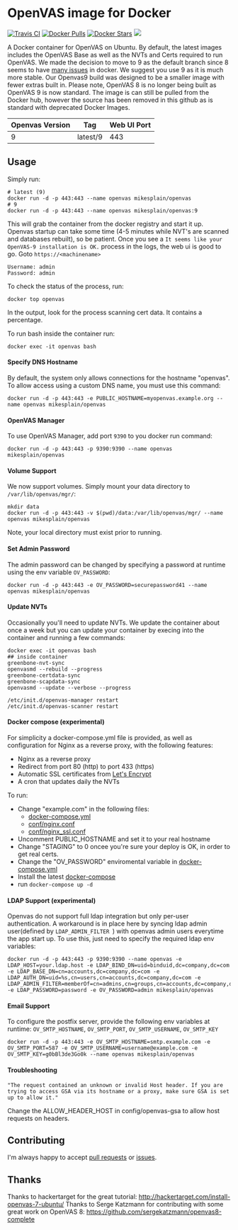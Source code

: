 OpenVAS image for Docker
==============

[![Travis CI](https://img.shields.io/travis/mikesplain/openvas-docker/master.svg)](https://travis-ci.org/mikesplain/openvas-docker/branches) [![Docker Pulls](https://img.shields.io/docker/pulls/mikesplain/openvas.svg)](https://hub.docker.com/r/mikesplain/openvas/) [![Docker Stars](https://img.shields.io/docker/stars/mikesplain/openvas.svg)](https://hub.docker.com/r/mikesplain/openvas/) [![](https://images.microbadger.com/badges/image/mikesplain/openvas.svg)](https://microbadger.com/images/mikesplain/openvas "Get your own image badge on microbadger.com")

A Docker container for OpenVAS on Ubuntu.  By default, the latest images includes the OpenVAS Base as well as the NVTs and Certs required to run OpenVAS.  We made the decision to move to 9 as the default branch since 8 seems to have [many issues](https://github.com/mikesplain/openvas-docker/issues/84) in docker.  We suggest you use 9 as it is much more stable. Our Openvas9 build was designed to be a smaller image with fewer extras built in. Please note, OpenVAS 8 is no longer being built as OpenVAS 9 is now standard.  The image is can still be pulled from the Docker hub, however the source has been removed in this github as is standard with deprecated Docker Images.


| Openvas Version | Tag     | Web UI Port |
|-----------------|---------|-------------|
| 9               | latest/9| 443        |



Usage
-----

Simply run:

```
# latest (9)
docker run -d -p 443:443 --name openvas mikesplain/openvas
# 9
docker run -d -p 443:443 --name openvas mikesplain/openvas:9
```

This will grab the container from the docker registry and start it up.  Openvas startup can take some time (4-5 minutes while NVT's are scanned and databases rebuilt), so be patient.  Once you see a `It seems like your OpenVAS-9 installation is OK.` process in the logs, the web ui is good to go.  Goto `https://<machinename>`

```
Username: admin
Password: admin
```

To check the status of the process, run:

```
docker top openvas
```

In the output, look for the process scanning cert data.  It contains a percentage.

To run bash inside the container run:

```
docker exec -it openvas bash
```

#### Specify DNS Hostname
By default, the system only allows connections for the hostname "openvas".  To allow access using a custom DNS name, you must use this command:

```
docker run -d -p 443:443 -e PUBLIC_HOSTNAME=myopenvas.example.org --name openvas mikesplain/openvas
```

#### OpenVAS Manager
To use OpenVAS Manager, add port `9390` to you docker run command:
```
docker run -d -p 443:443 -p 9390:9390 --name openvas mikesplain/openvas
```

#### Volume Support
We now support volumes. Simply mount your data directory to `/var/lib/openvas/mgr/`:
```
mkdir data
docker run -d -p 443:443 -v $(pwd)/data:/var/lib/openvas/mgr/ --name openvas mikesplain/openvas
```
Note, your local directory must exist prior to running.

#### Set Admin Password
The admin password can be changed by specifying a password at runtime using the env variable `OV_PASSWORD`:
```
docker run -d -p 443:443 -e OV_PASSWORD=securepassword41 --name openvas mikesplain/openvas
```
#### Update NVTs
Occasionally you'll need to update NVTs. We update the container about once a week but you can update your container by execing into the container and running a few commands:
```
docker exec -it openvas bash
## inside container
greenbone-nvt-sync
openvasmd --rebuild --progress
greenbone-certdata-sync
greenbone-scapdata-sync
openvasmd --update --verbose --progress

/etc/init.d/openvas-manager restart
/etc/init.d/openvas-scanner restart
```
#### Docker compose (experimental)

For simplicity a docker-compose.yml file is provided, as well as configuration for Nginx as a reverse proxy, with the following features:

* Nginx as a reverse proxy
* Redirect from port 80 (http) to port 433 (https)
* Automatic SSL certificates from [Let's Encrypt](https://letsencrypt.org/)
* A cron that updates daily the NVTs

To run:

* Change "example.com" in the following files:
  * [docker-compose.yml](docker-compose.yml)
  * [conf/nginx.conf](conf/nginx.conf)
  * [conf/nginx_ssl.conf](conf/nginx_ssl.conf)
* Uncomment PUBLIC_HOSTNAME and set it to your real hostname
* Change "STAGING" to 0 oncee you're sure your deploy is OK, in order to get real certs.
* Change the "OV_PASSWORD" enviromental variable in [docker-compose.yml](docker-compose.yml)
* Install the latest [docker-compose](https://docs.docker.com/compose/install/)
* run `docker-compose up -d`

#### LDAP Support (experimental)
Openvas do not support full ldap integration but only per-user authentication. A workaround is in place here by syncing ldap admin user(defined by `LDAP_ADMIN_FILTER `) with openvas admin users everytime the app start up.  To use this, just need to specify the required ldap env variables:
```
docker run -d -p 443:443 -p 9390:9390 --name openvas -e LDAP_HOST=your.ldap.host -e LDAP_BIND_DN=uid=binduid,dc=company,dc=com -e LDAP_BASE_DN=cn=accounts,dc=company,dc=com -e LDAP_AUTH_DN=uid=%s,cn=users,cn=accounts,dc=company,dc=com -e LDAP_ADMIN_FILTER=memberOf=cn=admins,cn=groups,cn=accounts,dc=company,dc=com -e LDAP_PASSWORD=password -e OV_PASSWORD=admin mikesplain/openvas 
```

#### Email Support
To configure the postfix server, provide the following env variables at runtime: `OV_SMTP_HOSTNAME`, `OV_SMTP_PORT`, `OV_SMTP_USERNAME`, `OV_SMTP_KEY`
```
docker run -d -p 443:443 -e OV_SMTP_HOSTNAME=smtp.example.com -e OV_SMTP_PORT=587 -e OV_SMTP_USERNAME=username@example.com -e OV_SMTP_KEY=g0bBl3de3Go0k --name openvas mikesplain/openvas
```

#### Troubleshooting

```
"The request contained an unknown or invalid Host header. If you are trying to access GSA via its hostname or a proxy, make sure GSA is set up to allow it."
```

Change the ALLOW_HEADER_HOST in config/openvas-gsa to allow host requests on headers.


Contributing
------------

I'm always happy to accept [pull requests](https://github.com/mikesplain/openvas-docker/pulls) or [issues](https://github.com/mikesplain/openvas-docker/issues).

Thanks
------
Thanks to hackertarget for the great tutorial: http://hackertarget.com/install-openvas-7-ubuntu/
Thanks to Serge Katzmann for contributing with some great work on OpenVAS 8: https://github.com/sergekatzmann/openvas8-complete
